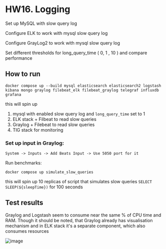 # HW16. Logging

Set up MySQL with slow query log 

Configure ELK to work with mysql slow query log 

Configure GrayLog2 to work with mysql slow query log 

Set different thresholds for long_query_time ( 0, 1 , 10 ) and compare performance

## How to run

```docker compose up --build mysql elasticsearch elasticsearch2 logstash kibana mongo graylog filebeat_elk filebeat_graylog telegraf influxdb grafana```

this will spin up

1. mysql with enabled slow query log and `long_query_time` set to 1
2. ELK stack + Filbeat to read slow queries
3. Graylog + Filebeat to read slow queries
4. TIG stack for monitoring

### Set up input in Graylog:
```System -> Inputs -> Add Beats Input -> Use 5050 port for it```

Run benchmarks:

```docker compose up simulate_slow_queries```

this will spin up 10 replicas of script that simulates slow queries `SELECT SLEEP(${sleepTime})` for 100 seconds

## Test results

Graylog and Logstash seem to consume near the same % of CPU time and RAM. Though it should be noted, that Graylog already has visualisation mechanism and in ELK stack it's a separate component, which also consumes resources

![image](https://github.com/neronasee/prjctr/assets/15675643/d7598b4c-be9c-4f1a-8f85-001501a934bc)
